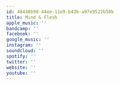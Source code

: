 ```yaml
---
id: 40448b90-44ee-11e9-b43b-a97e9522b58b
title: Mind & Flesh
apple_music: ''
bandcamp: ''
facebook: ''
google_music: ''
instagram: ''
soundcloud: ''
spotify: ''
twitter: ''
website: ''
youtube: ''
---
```

